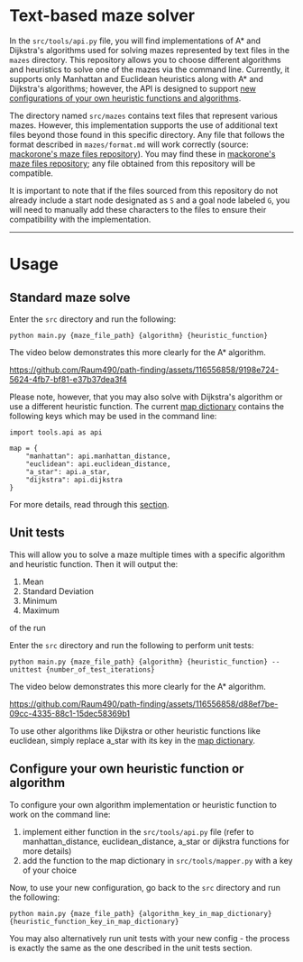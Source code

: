 # Text-based maze solver

In the `src/tools/api.py` file, you will find implementations of A* and Dijkstra's algorithms used for solving mazes represented by text files in the `mazes` directory. This repository allows you to choose different algorithms and heuristics to solve one of the mazes via the command line. Currently, it supports only Manhattan and Euclidean heuristics along with A* and Dijkstra's algorithms; however, the API is designed to support [new configurations of your own heuristic functions and algorithms](#configure-your-own-heuristic-function-or-algorithm).

The directory named `src/mazes` contains text files that represent various mazes. However, this implementation supports the use of additional text files beyond those found in this specific directory. Any file that follows the format described in `mazes/format.md` will work correctly (source: [mackorone's maze files repository](https://github.com/micromouseonline/mazefiles)). You may find these in [mackorone's maze files repository](https://github.com/micromouseonline/mazefiles); any file obtained from this repository will be compatible.

It is important to note that if the files sourced from this repository do not already include a start node designated as `S` and a goal node labeled `G`, you will need to manually add these characters to the files to ensure their compatibility with the implementation.

-----
# Usage
## Standard maze solve

Enter the `src` directory and run the following:

```
python main.py {maze_file_path} {algorithm} {heuristic_function}
```

The video below demonstrates this more clearly for the A* algorithm.

https://github.com/Raum490/path-finding/assets/116556858/9198e724-5624-4fb7-bf81-e37b37dea3f4

Please note, however, that you may also solve with Dijkstra's algorithm or use a different heuristic function. The current [map dictionary](https://github.com/Raum490/path-finding/blob/main/src/tools/mapper.py) contains the following keys which may be used in the command line: 

```
import tools.api as api

map = {
    "manhattan": api.manhattan_distance,
    "euclidean": api.euclidean_distance,
    "a_star": api.a_star,
    "dijkstra": api.dijkstra
}
```

For more details, read through this [section](#configure-your-own-heuristic-function-or-algorithm).

## Unit tests
This will allow you to solve a maze multiple times with a specific algorithm and heuristic function. Then it will output the:
1. Mean
2. Standard Deviation
3. Minimum
4. Maximum
   
of the run

Enter the `src` directory and run the following to perform unit tests:

```
python main.py {maze_file_path} {algorithm} {heuristic_function} --unittest {number_of_test_iterations}
```

The video below demonstrates this more clearly for the A* algorithm.

https://github.com/Raum490/path-finding/assets/116556858/d88ef7be-09cc-4335-88c1-15dec58369b1

To use other algorithms like Dijkstra or other heuristic functions like euclidean, simply replace a_star with its key in the [map dictionary](https://github.com/Raum490/path-finding/blob/main/src/tools/mapper.py). 

## Configure your own heuristic function or algorithm

To configure your own algorithm implementation or heuristic function to work on the command line:
1. implement either function in the `src/tools/api.py` file (refer to manhattan_distance, euclidean_distance, a_star or dijkstra functions for more details)
2. add the function to the map dictionary in `src/tools/mapper.py` with a key of your choice

Now, to use your new configuration, go back to the `src` directory and run the following:

```
python main.py {maze_file_path} {algorithm_key_in_map_dictionary} {heuristic_function_key_in_map_dictionary}
```

You may also alternatively run unit tests with your new config - the process is exactly the same as the one described in the unit tests section. 
